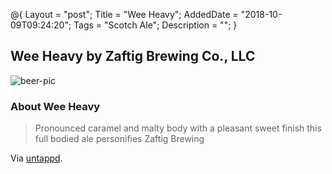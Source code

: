 @{
    Layout = "post";
    Title = "Wee Heavy";
    AddedDate = "2018-10-09T09:24:20";
    Tags = "Scotch Ale";
    Description = "";
}

## Wee Heavy by Zaftig Brewing Co., LLC

![beer-pic]

### About Wee Heavy

> Pronounced caramel and malty body with a pleasant sweet finish this full bodied ale personifies Zaftig Brewing

Via [untappd][untappd-url].

[untappd-url]: <https://untappd.com/b/zaftig-brewing-co-llc-wee-heavy/577556>
[beer-pic]: https://jasonpowley.com/assets/img/2018-10-09-wee-heavy.jpeg "Zaftig Brewing Co. Wee Heavy"